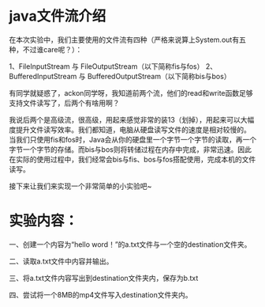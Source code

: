 # java文件流介绍
在本次实验中，我们主要使用的文件流有四种（严格来说算上System.out有五种，不过谁care呢？）：

1、FileInputStream 与 FileOutputStream（以下简称fis与fos）
2、BufferedInputStream 与 BufferedOutputStream（以下简称bis与bos）

有同学就疑惑了，ackon同学呀，我知道前两个流，他们的read和write函数足够支持文件读写了，后两个有啥用啊？

我说后两个是高级流，很高级，用起来感觉非常的装13（划掉），用起来可以大幅度提升文件读写效率。我们都知道，电脑从硬盘读写文件的速度是相对较慢的。
当我们只使用fis和fos时，Java会从你的硬盘里一个字节一个字节的读取，再一个字节一个字节的存储。而bis与bos则将转储过程在内存中完成，非常迅速。因此
在实际的使用过程中，我们经常会bis与fis、bos与fos搭配使用，完成本机的文件读写。

接下来让我们来实现一个非常简单的小实验吧~

# 实验内容：

一、创建一个内容为“hello word！”的a.txt文件与一个空的destination文件夹。

二、读取a.txt文件中内容并输出。

三、将a.txt文件内容写出到destination文件夹内，保存为b.txt

四、尝试将一个8MB的mp4文件写入destination文件夹内。
